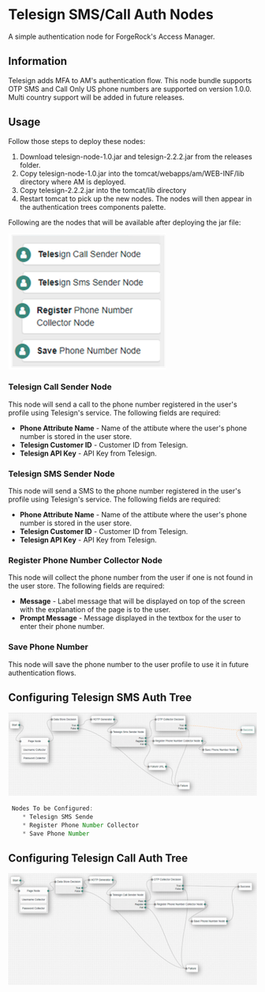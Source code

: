 <!--
 * The contents of this file are subject to the terms of the Common Development and
 * Distribution License (the License). You may not use this file except in compliance with the
 * License.
 *
 * You can obtain a copy of the License at legal/CDDLv1.0.txt. See the License for the
 * specific language governing permission and limitations under the License.
 *
 * When distributing Covered Software, include this CDDL Header Notice in each file and include
 * the License file at legal/CDDLv1.0.txt. If applicable, add the following below the CDDL
 * Header, with the fields enclosed by brackets [] replaced by your own identifying
 * information: "Portions copyright [year] [name of copyright owner]".
 *
 * Copyright ${data.get('yyyy')} ForgeRock AS.
-->
# Telesign SMS/Call Auth Nodes
A simple authentication node for ForgeRock's Access Manager.

## Information

Telesign adds MFA to AM's authentication flow. This node bundle supports OTP SMS and Call
Only US phone numbers are supported on version 1.0.0. Multi country support will be added in future releases.
## Usage

Follow those steps to deploy these nodes:

1) Download telesign-node-1.0.jar and telesign-2.2.2.jar from the releases folder.
2) Copy telesign-node-1.0.jar into the tomcat/webapps/am/WEB-INF/lib directory where AM is deployed. 
3) Copy telesign-2.2.2.jar into the tomcat/lib directory
4) Restart tomcat to pick up the new nodes. The nodes will then appear in the authentication trees components palette.


Following are the nodes that will be available after deploying the jar file:

![SAML_TREE](./list-nodes.png)



### Telesign Call Sender Node
This node will send a call to the phone number registered in the user's profile using Telesign's service. The following fields are required:
* **Phone Attribute Name** - Name of the attibute where the user's phone number is stored in the user store.
* **Telesign Customer ID** - Customer ID from Telesign.
* **Telesign API Key** - API Key from Telesign.

### Telesign SMS Sender Node
This node will send a SMS to the phone number registered in the user's profile using Telesign's service. The following fields are required:
* **Phone Attribute Name** - Name of the attibute where the user's phone number is stored in the user store.
* **Telesign Customer ID** - Customer ID from Telesign.
* **Telesign API Key** - API Key from Telesign.

### Register Phone Number Collector Node
This node will collect the phone number from the user if one is not found in the user store. The following fields are required:
* **Message** - Label message that will be displayed on top of the screen with the explanation of the page is to the user.
* **Prompt Message** - Message displayed in the textbox for the user to enter their phone number.


### Save Phone Number
This node will save the phone number to the user profile to use it in future authentication flows.


## Configuring Telesign SMS Auth Tree

![Telesign_SMS_Tree](./example-sms.png)


```js
 Nodes To be Configured:
    * Telesign SMS Sende
    * Register Phone Number Collector
    * Save Phone Number
```

## Configuring Telesign Call Auth Tree

![Telesign_SMS_Tree](./example-call.png)







        






 



